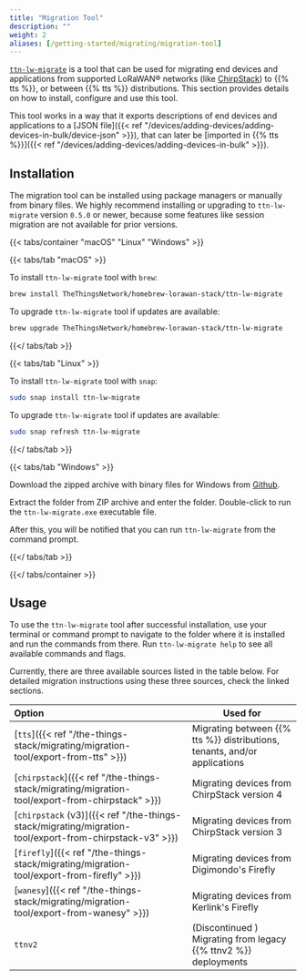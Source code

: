 ```yaml
---
title: "Migration Tool"
description: ""
weight: 2
aliases: [/getting-started/migrating/migration-tool]
---
```


[`ttn-lw-migrate`](https://github.com/TheThingsNetwork/lorawan-stack-migrate) is a tool that can be used for migrating end devices and applications from supported LoRaWAN® networks (like [ChirpStack](https://www.chirpstack.io/)) to {{% tts %}}, or between {{% tts %}} distributions. This section provides details on how to install, configure and use this tool.

<!--more-->

This tool works in a way that it exports descriptions of end devices and applications to a [JSON file]({{< ref "/devices/adding-devices/adding-devices-in-bulk/device-json" >}}), that can later be [imported in {{% tts %}}]({{< ref "/devices/adding-devices/adding-devices-in-bulk" >}}).

## Installation

The migration tool can be installed using package managers or manually from binary files. We highly recommend installing or upgrading to `ttn-lw-migrate` version `0.5.0` or newer, because some features like session migration are not available for prior versions.

{{< tabs/container "macOS" "Linux" "Windows" >}}

{{< tabs/tab "macOS" >}}

To install `ttn-lw-migrate` tool with `brew`:

```bash
brew install TheThingsNetwork/homebrew-lorawan-stack/ttn-lw-migrate
```

To upgrade `ttn-lw-migrate` tool if updates are available:

```bash
brew upgrade TheThingsNetwork/homebrew-lorawan-stack/ttn-lw-migrate
```

{{</ tabs/tab >}}

{{< tabs/tab "Linux" >}}

To install `ttn-lw-migrate` tool with `snap`:

```bash
sudo snap install ttn-lw-migrate
```

To upgrade `ttn-lw-migrate` tool if updates are available:

```bash
sudo snap refresh ttn-lw-migrate
```

{{</ tabs/tab >}}

{{< tabs/tab "Windows" >}}

Download the zipped archive with binary files for Windows from [Github](https://github.com/TheThingsNetwork/lorawan-stack-migrate/releases).

Extract the folder from ZIP archive and enter the folder. Double-click to run the `ttn-lw-migrate.exe` executable file.

After this, you will be notified that you can run `ttn-lw-migrate` from the command prompt.

{{</ tabs/tab >}}

{{</ tabs/container >}}

## Usage

To use the `ttn-lw-migrate` tool after successful installation, use your terminal or command prompt to navigate to the folder where it is installed and run the commands from there. Run `ttn-lw-migrate help` to see all available commands and flags.

Currently, there are three available sources listed in the table below. For detailed migration instructions using these three sources, check the linked sections.

| Option                                                                                                  | Used for                                                                  |
| :------------------------------------------------------------------------------------------------------ | ------------------------------------------------------------------------- |
| [`tts`]({{< ref "/the-things-stack/migrating/migration-tool/export-from-tts" >}})                       | Migrating between {{% tts %}} distributions, tenants, and/or applications |
| [`chirpstack`]({{< ref "/the-things-stack/migrating/migration-tool/export-from-chirpstack" >}})         | Migrating devices from ChirpStack version 4                               |
| [`chirpstack` (v3)]({{< ref "/the-things-stack/migrating/migration-tool/export-from-chirpstack-v3" >}}) | Migrating devices from ChirpStack version 3                               |
| [`firefly`]({{< ref "/the-things-stack/migrating/migration-tool/export-from-firefly" >}})               | Migrating devices from Digimondo's Firefly                                |
| [`wanesy`]({{< ref "/the-things-stack/migrating/migration-tool/export-from-wanesy" >}})                 | Migrating devices from Kerlink's Firefly                                  |
| `ttnv2`                                                                                                 | (Discontinued ) Migrating from legacy {{% ttnv2 %}} deployments           |

